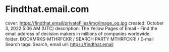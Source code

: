 # Findthat.email.com

cover: https://findthat.email/privateFiles/img/image_og.jpg
created: October 3, 2022 5:06 AM (UTC)
description: The Yellow Pages of Email - Find the email address of decision makers in millions of companies worldwide.
folder: BOOKMRKS-MTHRFCKR / SEARCH PARTY MTHRFCKR! / E-mail Search
tags: Search, email
url: https://findthat.email